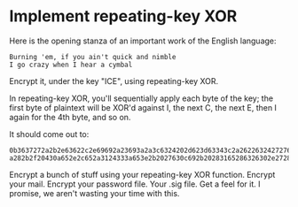 # Implement repeating-key XOR

Here is the opening stanza of an important work of the English
language:

    Burning 'em, if you ain't quick and nimble
    I go crazy when I hear a cymbal

Encrypt it, under the key "ICE", using repeating-key XOR.

In repeating-key XOR, you'll sequentially apply each byte of the key;
the first byte of plaintext will be XOR'd against I, the next C, the
next E, then I again for the 4th byte, and so on.

It should come out to:

    0b3637272a2b2e63622c2e69692a23693a2a3c6324202d623d63343c2a26226324272765272
    a282b2f20430a652e2c652a3124333a653e2b2027630c692b20283165286326302e27282f

Encrypt a bunch of stuff using your repeating-key XOR function.
Encrypt your mail. Encrypt your password file. Your .sig file. Get a
feel for it. I promise, we aren't wasting your time with this.
